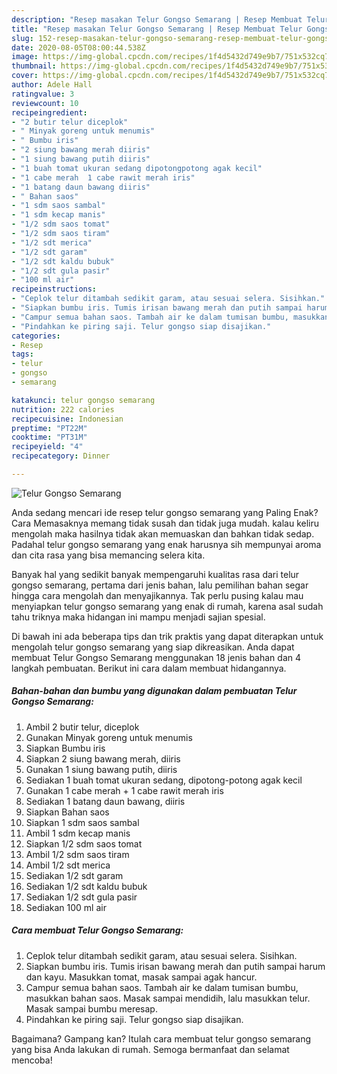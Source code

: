 ```yaml
---
description: "Resep masakan Telur Gongso Semarang | Resep Membuat Telur Gongso Semarang Yang Enak Dan Lezat"
title: "Resep masakan Telur Gongso Semarang | Resep Membuat Telur Gongso Semarang Yang Enak Dan Lezat"
slug: 152-resep-masakan-telur-gongso-semarang-resep-membuat-telur-gongso-semarang-yang-enak-dan-lezat
date: 2020-08-05T08:00:44.538Z
image: https://img-global.cpcdn.com/recipes/1f4d5432d749e9b7/751x532cq70/telur-gongso-semarang-foto-resep-utama.jpg
thumbnail: https://img-global.cpcdn.com/recipes/1f4d5432d749e9b7/751x532cq70/telur-gongso-semarang-foto-resep-utama.jpg
cover: https://img-global.cpcdn.com/recipes/1f4d5432d749e9b7/751x532cq70/telur-gongso-semarang-foto-resep-utama.jpg
author: Adele Hall
ratingvalue: 3
reviewcount: 10
recipeingredient:
- "2 butir telur diceplok"
- " Minyak goreng untuk menumis"
- " Bumbu iris"
- "2 siung bawang merah diiris"
- "1 siung bawang putih diiris"
- "1 buah tomat ukuran sedang dipotongpotong agak kecil"
- "1 cabe merah  1 cabe rawit merah iris"
- "1 batang daun bawang diiris"
- " Bahan saos"
- "1 sdm saos sambal"
- "1 sdm kecap manis"
- "1/2 sdm saos tomat"
- "1/2 sdm saos tiram"
- "1/2 sdt merica"
- "1/2 sdt garam"
- "1/2 sdt kaldu bubuk"
- "1/2 sdt gula pasir"
- "100 ml air"
recipeinstructions:
- "Ceplok telur ditambah sedikit garam, atau sesuai selera. Sisihkan."
- "Siapkan bumbu iris. Tumis irisan bawang merah dan putih sampai harum dan kayu. Masukkan tomat, masak sampai agak hancur."
- "Campur semua bahan saos. Tambah air ke dalam tumisan bumbu, masukkan bahan saos. Masak sampai mendidih, lalu masukkan telur. Masak sampai bumbu meresap."
- "Pindahkan ke piring saji. Telur gongso siap disajikan."
categories:
- Resep
tags:
- telur
- gongso
- semarang

katakunci: telur gongso semarang 
nutrition: 222 calories
recipecuisine: Indonesian
preptime: "PT22M"
cooktime: "PT31M"
recipeyield: "4"
recipecategory: Dinner

---
```



![Telur Gongso Semarang](https://img-global.cpcdn.com/recipes/1f4d5432d749e9b7/751x532cq70/telur-gongso-semarang-foto-resep-utama.jpg)

Anda sedang mencari ide resep telur gongso semarang yang Paling Enak? Cara Memasaknya memang tidak susah dan tidak juga mudah. kalau keliru mengolah maka hasilnya tidak akan memuaskan dan bahkan tidak sedap. Padahal telur gongso semarang yang enak harusnya sih mempunyai aroma dan cita rasa yang bisa memancing selera kita.



Banyak hal yang sedikit banyak mempengaruhi kualitas rasa dari telur gongso semarang, pertama dari jenis bahan, lalu pemilihan bahan segar hingga cara mengolah dan menyajikannya. Tak perlu pusing kalau mau menyiapkan telur gongso semarang yang enak di rumah, karena asal sudah tahu triknya maka hidangan ini mampu menjadi sajian spesial.


Di bawah ini ada beberapa tips dan trik praktis yang dapat diterapkan untuk mengolah telur gongso semarang yang siap dikreasikan. Anda dapat membuat Telur Gongso Semarang menggunakan 18 jenis bahan dan 4 langkah pembuatan. Berikut ini cara dalam membuat hidangannya.

<!--inarticleads1-->

##### Bahan-bahan dan bumbu yang digunakan dalam pembuatan Telur Gongso Semarang:

1. Ambil 2 butir telur, diceplok
1. Gunakan  Minyak goreng untuk menumis
1. Siapkan  Bumbu iris
1. Siapkan 2 siung bawang merah, diiris
1. Gunakan 1 siung bawang putih, diiris
1. Sediakan 1 buah tomat ukuran sedang, dipotong-potong agak kecil
1. Gunakan 1 cabe merah + 1 cabe rawit merah iris
1. Sediakan 1 batang daun bawang, diiris
1. Siapkan  Bahan saos
1. Siapkan 1 sdm saos sambal
1. Ambil 1 sdm kecap manis
1. Siapkan 1/2 sdm saos tomat
1. Ambil 1/2 sdm saos tiram
1. Ambil 1/2 sdt merica
1. Sediakan 1/2 sdt garam
1. Sediakan 1/2 sdt kaldu bubuk
1. Sediakan 1/2 sdt gula pasir
1. Sediakan 100 ml air




<!--inarticleads2-->

##### Cara membuat Telur Gongso Semarang:

1. Ceplok telur ditambah sedikit garam, atau sesuai selera. Sisihkan.
1. Siapkan bumbu iris. Tumis irisan bawang merah dan putih sampai harum dan kayu. Masukkan tomat, masak sampai agak hancur.
1. Campur semua bahan saos. Tambah air ke dalam tumisan bumbu, masukkan bahan saos. Masak sampai mendidih, lalu masukkan telur. Masak sampai bumbu meresap.
1. Pindahkan ke piring saji. Telur gongso siap disajikan.




Bagaimana? Gampang kan? Itulah cara membuat telur gongso semarang yang bisa Anda lakukan di rumah. Semoga bermanfaat dan selamat mencoba!
